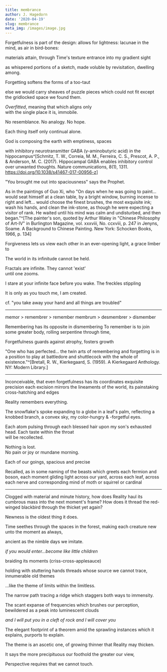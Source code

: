 ```yaml
---
title: membrance
author: J. Hagedorn
date: '2020-04-19'
slug: membrance
meta_img: /images/image.jpg
---
```



Forgetfulness is part of the design:
allows for lightness: lacunae in the  
mind, as air in bird-bones:  

materials attain, through Time's texture 
entrance into my gradient sight

as whispered portions of a sketch, made voluble 
by revisitation, dwelling among.

Forgetting softens the forms of a too-taut 

else we would carry sheaves
of puzzle pieces which could not fit 
except the gridlocked space we found them.

*Overfitted*, meaning that which aligns only  
with the single place it is, immobile.  

No resemblance.  No analogy.  No hope.

Each thing itself only continual alone.



God is composing the earth with emptiness, spaces  

with inhibitory neurotransmitter GABA (γ-aminobutyric acid) in the hippocampus^[Schmitz, T. W., Correia, M. M., Ferreira, C. S., Prescot, A. P., & Anderson, M. C. (2017). Hippocampal GABA enables inhibitory control over unwanted thoughts. Nature communications, 8(1), 1311. https://doi.org/10.1038/s41467-017-00956-z]

"You brought me out into spaciousness" says the Prophet.

As in the paintings of Guo Xi, who 
"On days when he was going to paint... 
would seat himself at a clean table, by a bright window, burning incense to right and left... 
would choose the finest brushes, the most exquisite ink; wash his hands, and clean 
the ink-stone, as though he were expecting 
a visitor of rank. He waited until his mind was calm and undisturbed, and then began."^[The painter's son, quoted by Arthur Waley in "Chinese Philosophy of Art-IV" in Burlington Magazine, vol. xxxviii, No. ccxviii, p. 247 in Jenyns, Soame. A Background to Chinese Painting. New York: Schocken Books, 1966, p. 134]

Forgiveness lets us view 
each other in an ever-opening light, a grace
limber to 

The world in its infinitude cannot be held.

Fractals are infinite.  They cannot 'exist'  
until one zooms.

I stare at your infinite face before you wake.
The freckles stippling

It is only as you touch me, I am created.

cf. "you take away your hand and all things are troubled"


---

memor > remembrer > remember
membrum > desmembrer > dismember

Remembering has its opposite in dismembering
To remember is to join some greater body, rolling serpentine through time,

Forgetfulness guards against atrophy, fosters growth

"One who has perfected... the twin arts of remembering and forgetting is in a position to play at battledore and shuttlecock with the whole of existence."^[Bretall, R. W., Kierkegaard, S. (1959). A Kierkegaard Anthology. NY: Modern Library.]

---

Inconceivable, that even forgetfulness has its coordinates
exquisite precision each excision
mirrors the lineaments of the world, 
its painstaking cross-hatching and edges

Reality remembers everything.

The snowflake's spoke expanding to a globe 
in a leaf's palm, reflecting a knobbed branch,
a convex sky, my color-hungry & -forgetful eyes.

Each atom pulsing through each blessed hair 
upon my son's exhausted head.  Each taste within the throat  
will be recollected.

Nothing is lost.  
No pain or joy or mundane morning.

Each of our goings, spacious and precise

Recalled, as in some naming of the beasts
which greets each fermion and boson, each 
moment gliding light across our yard, 
across each leaf, across each nerve
and corresponding mind
of moth or squirrel or cardinal


---

Clogged with material and minute history, 
how does Reality haul
its cumbrous mass into the next moment's frame?
How does it thread the red-winged
blackbird through the thicket yet again?  

Newness is the oldest thing it does.

Time seethes through the spaces in the forest,
making each creature new unto the moment
as always, 

ancient as the nimble days 
we imitate.

*if you would enter...become like little children*

braiding its moments (criss-cross-applesauce)


holding with stuttering hands
threads whose source we cannot trace,
innumerable old themes

...like the theme of limits within the limitless.

The narrow path tracing a ridge
which staggers both ways to immensity.

The scant expanse of frequencies
which brushes our perception, bewildered
as a peak into luminescent clouds

*and I will put you in a cleft of rock and I will cover you*

The elegant footprint of a theorem amid
the sprawling instances which it explains,
purports to explain. 

The theme is an ascetic one,
of growing thinner that Reality may thicken.

It says the more precipituous our foothold 
the greater our view,

Perspective requires that we cannot touch. 



